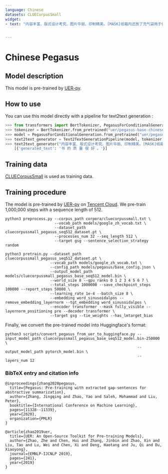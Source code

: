 ```yaml
---
language: Chinese
datasets: CLUECorpusSmall
widget: 
- text: "内容丰富、版式设计考究、图片华丽、印制精美。[MASK]纸箱内还放了充气袋用于保护。"


---
```


# Chinese Pegasus

## Model description

This model is pre-trained by [UER-py](https://arxiv.org/abs/1909.05658).

## How to use

You can use this model directly with a pipeline for text2text generation :

```python
>>> from transformers import BertTokenizer, PegasusForConditionalGeneration, Text2TextGenerationPipeline
>>> tokenizer = BertTokenizer.from_pretrained("uer/pegasus-base-chinese-cluecorpussmall")
>>> model = PegasusForConditionalGeneration.from_pretrained("uer/pegasus-base-chinese-cluecorpussmall")
>>> text2text_generator = Text2TextGenerationPipeline(model, tokenizer)  
>>> text2text_generator("内容丰富、版式设计考究、图片华丽、印制精美。[MASK]纸箱内还放了充气袋用于保护。", max_length=50, do_sample=False)
    [{'generated_text': '书 的 质 量 很 好 。'}]
```

## Training data

[CLUECorpusSmall](https://github.com/CLUEbenchmark/CLUECorpus2020/) is used as training data. 

## Training procedure

The model is pre-trained by [UER-py](https://github.com/dbiir/UER-py/) on [Tencent Cloud](https://cloud.tencent.com/). We pre-train 1,000,000 steps with a sequence length of 512.


```
python3 preprocess.py --corpus_path corpora/cluecorpussmall.txt \
                      --vocab_path models/google_zh_vocab.txt \
                      --dataset_path cluecorpussmall_pegasus_seq512_dataset.pt \
                      --processes_num 32 --seq_length 512 \
                      --target gsg --sentence_selection_strategy random
```

```
python3 pretrain.py --dataset_path cluecorpussmall_pegasus_seq512_dataset.pt \
                    --vocab_path models/google_zh_vocab.txt \
                    --config_path models/pegasus/base_config.json \
                    --output_model_path models/cluecorpussmall_pegasus_base_seq512_model.bin \
                    --world_size 8 --gpu_ranks 0 1 2 3 4 5 6 7 \
                    --total_steps 1000000 --save_checkpoint_steps 100000 --report_steps 50000 \
                    --learning_rate 1e-4 --batch_size 8 \
                    --embedding word_sinusoidalpos --remove_embedding_layernorm --tgt_embedding word_sinusoidalpos \
                    --encoder transformer --mask fully_visible --layernorm_positioning pre --decoder transformer \
                    --target gsg --tie_weights --has_lmtarget_bias
```

Finally, we convert the pre-trained model into Huggingface's format:

```
python3 scripts/convert_pegasus_from_uer_to_huggingface.py --input_model_path cluecorpussmall_pegasus_base_seq512_model.bin-250000 \                                                                
                                                           --output_model_path pytorch_model.bin \                                                                                            
                                                           --layers_num 12
```


### BibTeX entry and citation info

```
@inproceedings{zhang2020pegasus,
  title={Pegasus: Pre-training with extracted gap-sentences for abstractive summarization},
  author={Zhang, Jingqing and Zhao, Yao and Saleh, Mohammad and Liu, Peter},
  booktitle={International Conference on Machine Learning},
  pages={11328--11339},
  year={2020},
  organization={PMLR}
}

@article{zhao2019uer,
  title={UER: An Open-Source Toolkit for Pre-training Models},
  author={Zhao, Zhe and Chen, Hui and Zhang, Jinbin and Zhao, Xin and Liu, Tao and Lu, Wei and Chen, Xi and Deng, Haotang and Ju, Qi and Du, Xiaoyong},
  journal={EMNLP-IJCNLP 2019},
  pages={241},
  year={2019}
}
```